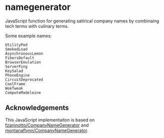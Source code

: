 namegenerator
=============

JavaScript function for generating satirical company names by combinaing tech terms with culinary terms.

Some example names:

	UtilityPod
    SmokedLoad
    AsynchronousLemon
    FibersDefault
    BrowserEmulation
    ServerPing
    KeySalad
    PhoneEngine
    CircuitDeprecated
    CoolFrame
    WokTweak
    ComputeMadeleine

Acknowledgements
----------------
This JavaScript implementaiton is based on [fzaninotto/CompanyNameGenerator](https://github.com/fzaninotto/CompanyNameGenerator) and [montanaflynn/CompanyNameGenerator](https://github.com/montanaflynn/CompanyNameGenerator).
